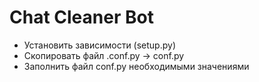 # Chat Cleaner Bot

* Установить зависимости (setup.py)
* Скопировать файл .conf.py -> conf.py
* Заполнить файл conf.py необходимыми значениями
